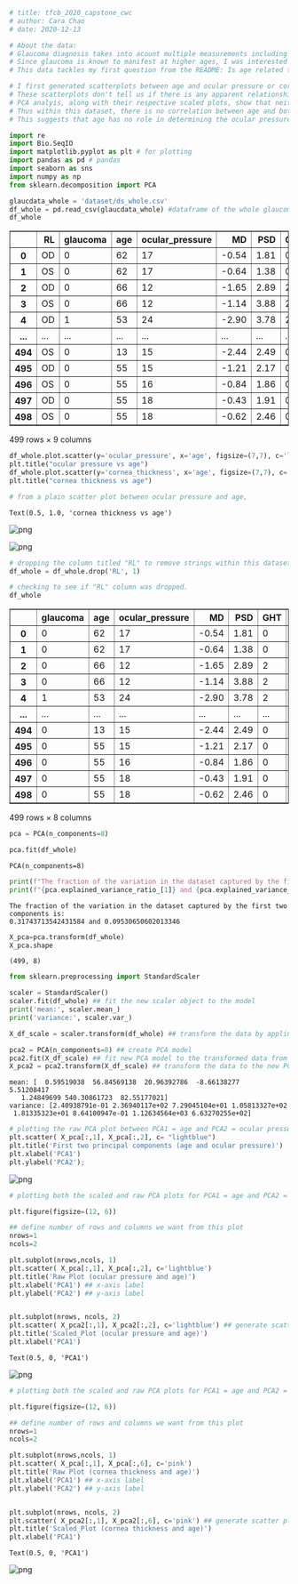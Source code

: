 ```python
# title: tfcb_2020_capstone_cwc
# author: Cara Chao
# date: 2020-12-13

# About the data: 
# Glaucoma diagnosis takes into acount multiple measurements including age, ocular pressur, PSD, GHT, cornea thickness, and in this case the RNFL4.mean (see README for a discription of every variable in this dataset)
# Since glaucoma is known to manifest at higher ages, I was interested in seeing whether PCA analysis of age and two other measurements (ocular pressure and cornea thickness) would indicate any level of relatedness.
# This data tackles my first question from the README: Is age related to ocular pressure or cornea thickness? What does that mean for age and glaucoma diagnosis?

# I first generated scatterplots between age and ocular pressure or cornea thickness.
# These scatterplots don't tell us if there is any apparent relationship or trend between these variables. However, there may be a trend when it comes to ocular pressure and age.
# PCA analyis, along with their respective scaled plots, show that neither ocular pressure or cornea thickness are related with age.
# Thus within this dataset, there is no correlation between age and both ocular pressure and cornea thickness, based on PCA.
# This suggests that age has no role in determining the ocular pressure or cornea thickness within these data. 
```


```python
import re
import Bio.SeqIO
import matplotlib.pyplot as plt # for plotting
import pandas as pd # pandas
import seaborn as sns
import numpy as np
from sklearn.decomposition import PCA

glaucdata_whole = 'dataset/ds_whole.csv'
df_whole = pd.read_csv(glaucdata_whole) #dataframe of the whole glaucoma dataset, including training and testing data. 
df_whole
```




<div>
<style scoped>
    .dataframe tbody tr th:only-of-type {
        vertical-align: middle;
    }

    .dataframe tbody tr th {
        vertical-align: top;
    }

    .dataframe thead th {
        text-align: right;
    }
</style>
<table border="1" class="dataframe">
  <thead>
    <tr style="text-align: right;">
      <th></th>
      <th>RL</th>
      <th>glaucoma</th>
      <th>age</th>
      <th>ocular_pressure</th>
      <th>MD</th>
      <th>PSD</th>
      <th>GHT</th>
      <th>cornea_thickness</th>
      <th>RNFL4.mean</th>
    </tr>
  </thead>
  <tbody>
    <tr>
      <th>0</th>
      <td>OD</td>
      <td>0</td>
      <td>62</td>
      <td>17</td>
      <td>-0.54</td>
      <td>1.81</td>
      <td>0</td>
      <td>558</td>
      <td>103.333333</td>
    </tr>
    <tr>
      <th>1</th>
      <td>OS</td>
      <td>0</td>
      <td>62</td>
      <td>17</td>
      <td>-0.64</td>
      <td>1.38</td>
      <td>0</td>
      <td>564</td>
      <td>107.666667</td>
    </tr>
    <tr>
      <th>2</th>
      <td>OD</td>
      <td>0</td>
      <td>66</td>
      <td>12</td>
      <td>-1.65</td>
      <td>2.89</td>
      <td>2</td>
      <td>490</td>
      <td>162.000000</td>
    </tr>
    <tr>
      <th>3</th>
      <td>OS</td>
      <td>0</td>
      <td>66</td>
      <td>12</td>
      <td>-1.14</td>
      <td>3.88</td>
      <td>2</td>
      <td>495</td>
      <td>99.000000</td>
    </tr>
    <tr>
      <th>4</th>
      <td>OD</td>
      <td>1</td>
      <td>53</td>
      <td>24</td>
      <td>-2.90</td>
      <td>3.78</td>
      <td>2</td>
      <td>547</td>
      <td>74.666667</td>
    </tr>
    <tr>
      <th>...</th>
      <td>...</td>
      <td>...</td>
      <td>...</td>
      <td>...</td>
      <td>...</td>
      <td>...</td>
      <td>...</td>
      <td>...</td>
      <td>...</td>
    </tr>
    <tr>
      <th>494</th>
      <td>OS</td>
      <td>0</td>
      <td>13</td>
      <td>15</td>
      <td>-2.44</td>
      <td>2.49</td>
      <td>0</td>
      <td>531</td>
      <td>109.666667</td>
    </tr>
    <tr>
      <th>495</th>
      <td>OD</td>
      <td>0</td>
      <td>55</td>
      <td>15</td>
      <td>-1.21</td>
      <td>2.17</td>
      <td>0</td>
      <td>562</td>
      <td>109.333333</td>
    </tr>
    <tr>
      <th>496</th>
      <td>OS</td>
      <td>0</td>
      <td>55</td>
      <td>16</td>
      <td>-0.84</td>
      <td>1.86</td>
      <td>0</td>
      <td>566</td>
      <td>110.333333</td>
    </tr>
    <tr>
      <th>497</th>
      <td>OD</td>
      <td>0</td>
      <td>55</td>
      <td>18</td>
      <td>-0.43</td>
      <td>1.91</td>
      <td>0</td>
      <td>545</td>
      <td>120.666667</td>
    </tr>
    <tr>
      <th>498</th>
      <td>OS</td>
      <td>0</td>
      <td>55</td>
      <td>18</td>
      <td>-0.62</td>
      <td>2.46</td>
      <td>0</td>
      <td>542</td>
      <td>111.666667</td>
    </tr>
  </tbody>
</table>
<p>499 rows × 9 columns</p>
</div>




```python
df_whole.plot.scatter(y='ocular_pressure', x='age', figsize=(7,7), c='lightblue')
plt.title("ocular pressure vs age")
df_whole.plot.scatter(y='cornea_thickness', x='age', figsize=(7,7), c='pink')
plt.title("cornea thickness vs age")

# from a plain scatter plot between ocular pressure and age, 
```




    Text(0.5, 1.0, 'cornea thickness vs age')




![png](output_2_1.png)



![png](output_2_2.png)



```python
# dropping the column titled "RL" to remove strings within this dataset to prepare for PCA analysis.
df_whole = df_whole.drop('RL', 1) 
```


```python
# checking to see if "RL" column was dropped. 
df_whole
```




<div>
<style scoped>
    .dataframe tbody tr th:only-of-type {
        vertical-align: middle;
    }

    .dataframe tbody tr th {
        vertical-align: top;
    }

    .dataframe thead th {
        text-align: right;
    }
</style>
<table border="1" class="dataframe">
  <thead>
    <tr style="text-align: right;">
      <th></th>
      <th>glaucoma</th>
      <th>age</th>
      <th>ocular_pressure</th>
      <th>MD</th>
      <th>PSD</th>
      <th>GHT</th>
      <th>cornea_thickness</th>
      <th>RNFL4.mean</th>
    </tr>
  </thead>
  <tbody>
    <tr>
      <th>0</th>
      <td>0</td>
      <td>62</td>
      <td>17</td>
      <td>-0.54</td>
      <td>1.81</td>
      <td>0</td>
      <td>558</td>
      <td>103.333333</td>
    </tr>
    <tr>
      <th>1</th>
      <td>0</td>
      <td>62</td>
      <td>17</td>
      <td>-0.64</td>
      <td>1.38</td>
      <td>0</td>
      <td>564</td>
      <td>107.666667</td>
    </tr>
    <tr>
      <th>2</th>
      <td>0</td>
      <td>66</td>
      <td>12</td>
      <td>-1.65</td>
      <td>2.89</td>
      <td>2</td>
      <td>490</td>
      <td>162.000000</td>
    </tr>
    <tr>
      <th>3</th>
      <td>0</td>
      <td>66</td>
      <td>12</td>
      <td>-1.14</td>
      <td>3.88</td>
      <td>2</td>
      <td>495</td>
      <td>99.000000</td>
    </tr>
    <tr>
      <th>4</th>
      <td>1</td>
      <td>53</td>
      <td>24</td>
      <td>-2.90</td>
      <td>3.78</td>
      <td>2</td>
      <td>547</td>
      <td>74.666667</td>
    </tr>
    <tr>
      <th>...</th>
      <td>...</td>
      <td>...</td>
      <td>...</td>
      <td>...</td>
      <td>...</td>
      <td>...</td>
      <td>...</td>
      <td>...</td>
    </tr>
    <tr>
      <th>494</th>
      <td>0</td>
      <td>13</td>
      <td>15</td>
      <td>-2.44</td>
      <td>2.49</td>
      <td>0</td>
      <td>531</td>
      <td>109.666667</td>
    </tr>
    <tr>
      <th>495</th>
      <td>0</td>
      <td>55</td>
      <td>15</td>
      <td>-1.21</td>
      <td>2.17</td>
      <td>0</td>
      <td>562</td>
      <td>109.333333</td>
    </tr>
    <tr>
      <th>496</th>
      <td>0</td>
      <td>55</td>
      <td>16</td>
      <td>-0.84</td>
      <td>1.86</td>
      <td>0</td>
      <td>566</td>
      <td>110.333333</td>
    </tr>
    <tr>
      <th>497</th>
      <td>0</td>
      <td>55</td>
      <td>18</td>
      <td>-0.43</td>
      <td>1.91</td>
      <td>0</td>
      <td>545</td>
      <td>120.666667</td>
    </tr>
    <tr>
      <th>498</th>
      <td>0</td>
      <td>55</td>
      <td>18</td>
      <td>-0.62</td>
      <td>2.46</td>
      <td>0</td>
      <td>542</td>
      <td>111.666667</td>
    </tr>
  </tbody>
</table>
<p>499 rows × 8 columns</p>
</div>




```python
pca = PCA(n_components=8)
```


```python
pca.fit(df_whole)
```




    PCA(n_components=8)




```python
print(f"The fraction of the variation in the dataset captured by the first two components is:") 
print(f"{pca.explained_variance_ratio_[1]} and {pca.explained_variance_ratio_[2]}")
```

    The fraction of the variation in the dataset captured by the first two components is:
    0.31743713542431584 and 0.09530650602013346
    


```python
X_pca=pca.transform(df_whole)
X_pca.shape
```




    (499, 8)




```python
from sklearn.preprocessing import StandardScaler

scaler = StandardScaler()
scaler.fit(df_whole) ## fit the new scaler object to the model 
print('mean:', scaler.mean_)
print('variance:', scaler.var_)

X_df_scale = scaler.transform(df_whole) ## transform the data by appling the fitted model by subtracting mean and dividing by SD

pca2 = PCA(n_components=8) ## create PCA model
pca2.fit(X_df_scale) ## fit new PCA model to the transformed data from earlier
X_pca2 = pca2.transform(X_df_scale) ## transform the data to the new PCA coordinate system
```

    mean: [  0.59519038  56.84569138  20.96392786  -8.66138277   5.51208417
       1.24849699 540.30861723  82.55177021]
    variance: [2.40938791e-01 2.36940117e+02 7.29045104e+01 1.05813327e+02
     1.81335323e+01 8.64100947e-01 1.12634564e+03 6.63270255e+02]
    


```python
# plotting the raw PCA plot between PCA1 = age and PCA2 = ocular pressure
plt.scatter( X_pca[:,1], X_pca[:,2], c= "lightblue")
plt.title('First two principal components (age and ocular pressure)')
plt.xlabel('PCA1')
plt.ylabel('PCA2');
```


![png](output_10_0.png)



```python
# plotting both the scaled and raw PCA plots for PCA1 = age and PCA2 = ocular pressure

plt.figure(figsize=(12, 6)) 

## define number of rows and columns we want from this plot
nrows=1
ncols=2

plt.subplot(nrows,ncols, 1)
plt.scatter( X_pca[:,1], X_pca[:,2], c='lightblue')
plt.title('Raw Plot (ocular pressure and age)')
plt.xlabel('PCA1') ## x-axis label
plt.ylabel('PCA2') ## y-axis label


plt.subplot(nrows, ncols, 2)
plt.scatter( X_pca2[:,1], X_pca2[:,2], c='lightblue') ## generate scatter plot using the scaled data
plt.title('Scaled_Plot (ocular pressure and age)')
plt.xlabel('PCA1')
```




    Text(0.5, 0, 'PCA1')




![png](output_11_1.png)



```python
# plotting both the scaled and raw PCA plots for PCA1 = age and PCA2 = cornea thickness

plt.figure(figsize=(12, 6)) 

## define number of rows and columns we want from this plot
nrows=1
ncols=2

plt.subplot(nrows,ncols, 1)
plt.scatter( X_pca[:,1], X_pca[:,6], c='pink')
plt.title('Raw Plot (cornea thickness and age)')
plt.xlabel('PCA1') ## x-axis label
plt.ylabel('PCA2') ## y-axis label


plt.subplot(nrows, ncols, 2)
plt.scatter( X_pca2[:,1], X_pca2[:,6], c='pink') ## generate scatter plot using the scaled data
plt.title('Scaled_Plot (cornea thickness and age)')
plt.xlabel('PCA1')
```




    Text(0.5, 0, 'PCA1')




![png](output_12_1.png)

